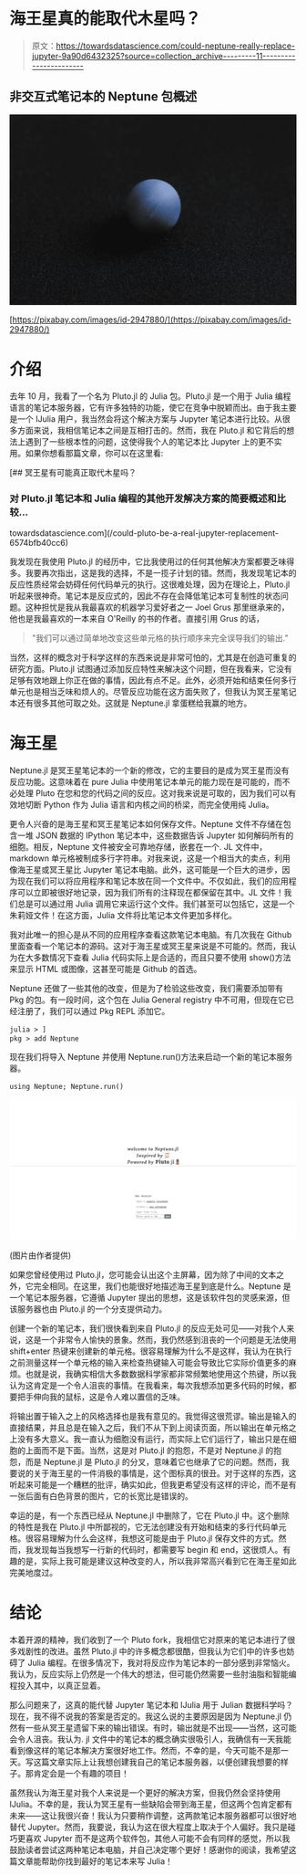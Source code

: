 # 海王星真的能取代木星吗？

> 原文：<https://towardsdatascience.com/could-neptune-really-replace-jupyter-9a90d6432325?source=collection_archive---------11----------------------->

## 非交互式笔记本的 Neptune 包概述

![](img/87153876d736f0b79ed6f252ac142256.png)

[https://pixabay.com/images/id-2947880/](https://pixabay.com/images/id-2947880/)

# 介绍

去年 10 月，我看了一个名为 Pluto.jl 的 Julia 包。Pluto.jl 是一个用于 Julia 编程语言的笔记本服务器，它有许多独特的功能，使它在竞争中脱颖而出。由于我主要是一个 IJulia 用户，我当然会将这个解决方案与 Jupyter 笔记本进行比较。从很多方面来说，我相信笔记本之间是互相打击的。然而，我在 Pluto.jl 和它背后的想法上遇到了一些根本性的问题，这使得我个人的笔记本比 Jupyter 上的更不实用。如果你想看那篇文章，你可以在这里看:

[](/could-pluto-be-a-real-jupyter-replacement-6574bfb40cc6) [## 冥王星有可能真正取代木星吗？

### 对 Pluto.jl 笔记本和 Julia 编程的其他开发解决方案的简要概述和比较…

towardsdatascience.com](/could-pluto-be-a-real-jupyter-replacement-6574bfb40cc6) 

我发现在我使用 Pluto.jl 的经历中，它比我使用过的任何其他解决方案都要乏味得多。我要再次指出，这是我的选择，不是一揽子计划的错。然而，我发现笔记本的反应性质经常会妨碍任何代码单元的执行。这很难处理，因为在理论上，Pluto.jl 听起来很神奇。笔记本是反应式的，因此不存在会降低笔记本可复制性的状态问题。这种担忧是我从我最喜欢的机器学习爱好者之一 Joel Grus 那里继承来的，他也是我最喜欢的一本来自 O'Reilly 的书的作者。直接引用 Grus 的话，

> "我们可以通过简单地改变这些单元格的执行顺序来完全误导我们的输出."

当然，这样的概念对于科学这样的东西来说是非常可怕的，尤其是在创造可重复的研究方面。Pluto.jl 试图通过添加反应特性来解决这个问题，但在我看来，它没有足够有效地跟上你正在做的事情，因此有点不足。此外，必须开始和结束任何多行单元也是相当乏味和烦人的。尽管反应功能在这方面失败了，但我认为冥王星笔记本还有很多其他可取之处。这就是 Neptune.jl 拿蛋糕给我赢的地方。

# 海王星

Neptune.jl 是冥王星笔记本的一个新的修改，它的主要目的是成为冥王星而没有反应功能。这意味着在 pure Julia 中使用笔记本单元的能力现在是可能的，而不必处理 Pluto 在您和您的代码之间的反应。这对我来说是可取的，因为我们可以有效地切断 Python 作为 Julia 语言和内核之间的桥梁，而完全使用纯 Julia。

更令人兴奋的是海王星和冥王星笔记本如何保存文件。Neptune 文件不存储在包含一堆 JSON 数据的 IPython 笔记本中，这些数据告诉 Jupyter 如何解码所有的细胞。相反，Neptune 文件被安全可靠地存储，嵌套在一个. JL 文件中，markdown 单元格被制成多行字符串。对我来说，这是一个相当大的卖点，利用像海王星或冥王星比 Jupyter 笔记本电脑。此外，这可能是一个巨大的进步，因为现在我们可以将应用程序和笔记本放在同一个文件中。不仅如此，我们的应用程序可以立即被很好地记录，因为我们所有的注释现在都保留在其中。JL 文件！我们总是可以通过用 Julia 调用它来运行这个文件。我们甚至可以包括它，这是一个朱莉娅文件！在这方面，Julia 文件将比笔记本文件更加多样化。

我对此唯一的担心是从不同的应用程序查看这款笔记本电脑。有几次我在 Github 里面查看一个笔记本的源码。这对于海王星或冥王星来说是不可能的。然而，我认为在大多数情况下查看 Julia 代码实际上是合适的，而且只要不使用 show()方法来显示 HTML 或图像，这甚至可能是 Github 的首选。

Neptune 还做了一些其他的改变，但是为了检验这些改变，我们需要添加带有 Pkg 的包。有一段时间，这个包在 Julia General registry 中不可用，但现在它已经注册了，我们可以通过 Pkg REPL 添加它。

```
julia > ]
pkg > add Neptune
```

现在我们将导入 Neptune 并使用 Neptune.run()方法来启动一个新的笔记本服务器。

```
using Neptune; Neptune.run()
```

![](img/44927601e800e3138d2fd0af5070b354.png)

(图片由作者提供)

如果您曾经使用过 Pluto.jl，您可能会认出这个主屏幕，因为除了中间的文本之外，它完全相同。在这里，我们也能很好地描述海王星到底是什么。Neptune 是一个笔记本服务器，它遵循 Jupyter 提出的思想，这是该软件包的灵感来源，但该服务器也由 Pluto.jl 的一个分支提供动力。

创建一个新的笔记本，我们很快看到来自 Pluto.jl 的反应无处可见——对我个人来说，这是一个非常令人愉快的景象。然而，我仍然感到沮丧的一个问题是无法使用 shift+enter 热键来创建新的单元格。很容易理解为什么不是这样，我认为在执行之前测量这样一个单元格的输入来检查热键输入可能会导致比它实际价值更多的麻烦。也就是说，我确实相信大多数数据科学家都非常频繁地使用这个热键，所以我认为这肯定是一个令人沮丧的事情。在我看来，每次我想添加更多代码的时候，都要把手伸向我的鼠标，这是令人难以置信的乏味。

将输出置于输入之上的风格选择也是我有意见的。我觉得这很荒谬。输出是输入的直接结果，并且总是在输入之后，我们不从下到上阅读页面，所以输出在单元格之上没有多大意义。我一直认为细胞没有运行，而实际上它们运行了，输出只是在细胞的上面而不是下面。当然，这是对 Pluto.jl 的抱怨，不是对 Neptune.jl 的抱怨，而是 Neptune.jl 是 Pluto.jl 的分叉，意味着它也继承了它的问题。然而，我要说的关于海王星的一件消极的事情是，这个图标真的很丑。对于这样的东西，这听起来可能是一个糟糕的批评，确实如此，但我更希望没有这样的评论，而不是有一张后面有白色背景的图片，它的长宽比是错误的。

幸运的是，有一个东西已经从 Neptune.jl 中删除了，它在 Pluto.jl 中。这个删除的特性是我在 Pluto.jl 中所鄙视的，它无法创建没有开始和结束的多行代码单元格。很容易理解为什么会这样，我想这可能是由于 Pluto.jl 保存文件的方式。然而，我发现每当我想写一行新的代码时，都需要写 begin 和 end，这很烦人。有趣的是，实际上我可能是建议这种改变的人，所以我非常高兴看到它在海王星如此完美地度过。

# 结论

本着开源的精神，我们收到了一个 Pluto fork，我相信它对原来的笔记本进行了很多戏剧性的改进。虽然 Pluto.jl 中的许多概念都很酷，但我认为它们中的许多也妨碍了 Julia 编程。在很多情况下，我对将反应作为笔记本的一部分感到非常恼火。我认为，反应实际上仍然是一个伟大的想法，但可能仍然需要一些肘油脂和智能编程投入其中，以真正显着。

那么问题来了，这真的能代替 Jupyter 笔记本和 IJulia 用于 Julian 数据科学吗？现在，我不得不说我的答案是否定的。我这么说的主要原因是因为 Neptune.jl 仍然有一些从冥王星遗留下来的输出错误。有时，输出就是不出现——当然，这可能会令人沮丧。我认为. jl 文件中的笔记本的概念确实很吸引人，我确信有一天我能看到像这样的笔记本解决方案很好地工作。然而，不幸的是，今天可能不是那一天。写这篇文章实际上让我想创建我自己的笔记本服务器，以便创建我想要的样子。那肯定会是一个有趣的项目！

虽然我认为海王星对我个人来说是一个更好的解决方案，但我仍然会坚持使用 IJulia。不幸的是，我认为冥王星有一些缺陷会带到海王星，但这两个包肯定都有未来——这让我很兴奋！我认为只要稍作调整，这两款笔记本服务器都可以很好地替代 Jupyter。然而，我要说，我认为这在很大程度上取决于个人偏好。我只是碰巧更喜欢 Jupyter 而不是这两个软件包，其他人可能不会有同样的感觉，所以我鼓励读者尝试这两种笔记本电脑，并自己决定哪个更好！感谢你的阅读，我希望这篇文章能帮助你找到最好的笔记本来写 Julia！